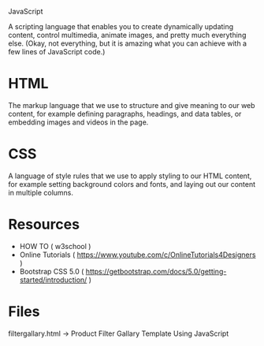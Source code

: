 JavaScript

A scripting language that enables you to create dynamically updating content, control multimedia,
animate images, and pretty much everything else.
(Okay, not everything, but it is amazing what you can achieve with a few lines of JavaScript code.)


# HTML

The markup language that we use to structure and give meaning to our web content, for example 
defining paragraphs, headings, and data tables, or embedding images and videos in the page.


# CSS

A language of style rules that we use to apply styling to 
our HTML content, for example setting background colors and fonts, and laying out our content in multiple columns.

# Resources

* HOW TO ( w3school )
* Online Tutorials ( https://www.youtube.com/c/OnlineTutorials4Designers ) 
* Bootstrap CSS 5.0 ( https://getbootstrap.com/docs/5.0/getting-started/introduction/ )

# Files

filtergallary.html -> Product Filter Gallary Template Using JavaScript
